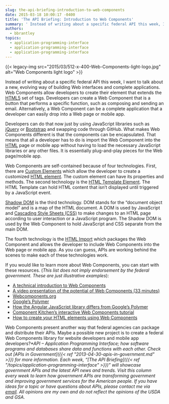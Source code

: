 ```yaml
---
slug: the-api-briefing-introduction-to-web-components
date: 2015-03-18 10:00:17 -0400
title: 'The API Briefing: Introduction to Web Components'
summary: ' Instead of writing about a specific federal API this week, I want to talk about a new, evolving way of building Web interfaces and complete applications. Web Components allow developers to create their element that extends the HTML5 set of tags. Developers can create a Web Component'
authors:
  - bbrantley
topics:
  - application-programming-interface
  - application-programming-interface
  - application-programming-interface
---
```


{{< legacy-img src="2015/03/512-x-400-Web-Components-light-logo.jpg" alt="Web Components light logo" >}}

Instead of writing about a specific federal API this week, I want to talk about a new, evolving way of building Web interfaces and complete applications. Web Components allow developers to create their element that extends the <a href="http://en.wikipedia.org/wiki/HTML5" target="_blank">HTML5</a> set of tags. Developers can create a Web Component that is a button that performs a specific function, such as composing and sending an email. Alternatively, a Web Component can be a complete application that a developer can easily drop into a Web page or mobile app.

Developers can do that now just by using JavaScript libraries such as <a href="http://jquery.com/" target="_blank">jQuery</a> or <a href="http://getbootstrap.com/" target="_blank">Bootstrap</a> and swapping code through GitHub. What makes Web Components different is that the components can be encapsulated. That means that all a developer has to do is import the Web Component into the <a href="http://en.wikipedia.org/wiki/HTML" target="_blank">HTML</a> page or mobile app without having to load the necessary JavaScript libraries or any other files. It is essentially plug-and-play pieces for the Web page/mobile app.

Web Components are self-contained because of four technologies. First, there are <a href="https://developer.mozilla.org/en-US/docs/Web/Web_Components/Custom_Elements" target="_blank">Custom Elements</a> which allow the developer to create a customized <a href="http://en.wikipedia.org/wiki/HTML_element" target="_blank">HTML element</a>. The custom element can have its properties and methods. The second technology is the <a href="https://developer.mozilla.org/en-US/docs/Web/HTML/Element/template" target="_blank">HTML Template Element</a>. The HTML Template can hold HTML content that isn’t displayed until triggered by a JavaScript event.

<a href="https://developer.mozilla.org/en-US/docs/Web/Web_Components/Shadow_DOM" target="_blank">Shadow DOM</a> is the third technology. DOM stands for the “document object model” and is a map of the HTML document. A DOM is used by JavaScript and <a href="http://en.wikipedia.org/wiki/Cascading_Style_Sheets" target="_blank">Cascading Style Sheets (CSS)</a> to make changes to an HTML page according to user interaction or a JavaScript program. The Shadow DOM is used by the Web Component to hold JavaScript and CSS separate from the main DOM.

The fourth technology is the <a href="https://developer.mozilla.org/en-US/docs/Web/Web_Components/HTML_Imports" target="_blank">HTML Import</a> which packages the Web Component and allows the developer to include Web Components into the Web page or mobile app. As you can guess, APIs are working behind the scenes to make each of these technologies work.

If you would like to learn more about Web Components, you can start with these resources. (_This list does not imply endorsement by the federal government. These are just illustrative examples_):

  * <a href="http://tech.pro/blog/1940/getting-started-with-web-components" target="_blank">A technical introduction to Web Components</a>
  * <a href="https://www.youtube.com/watch?v=fqULJBBEVQE&feature=youtu.be" target="_blank">A video presentation of the potential of Web Components (33 minutes)</a>
  * <a href="http://webcomponents.org/" target="_blank">Webcomponents.org</a>
  * <a href="https://www.polymer-project.org/0.5/" target="_blank">Google’s Polymer</a>
  * <a href="http://www.binpress.com/blog/2014/06/26/polymer-vs-angular/" target="_blank">How the Angular JavaScript library differs from Google’s Polymer</a>
  * <a href="http://component.kitchen/tutorial" target="_blank">Component Kitchen’s interactive Web Components tutorial</a>
  * <a href="http://webdesign.tutsplus.com/articles/how-to-create-your-own-html-elements-with-web-components--cms-21524" target="_blank">How to create your HTML elements using Web Components</a>

Web Components present another way that federal agencies can package and distribute their APIs. Maybe a possible new project is to create a federal Web Components library for website developers and mobile app developers?_*API – Application Programming Interface; how software programs and databases share data and functions with each other. Check out [APIs in Government]({{< ref "2013-04-30-apis-in-government.md" >}}) for more information._
_Each week, “[The API Briefing]({{< ref "/topics/application-programming-interface" >}})” will showcase government APIs and the latest API news and trends. Visit this column every week to learn how government APIs are transforming government and improving government services for the American people. If you have ideas for a topic or have questions about APIs, please contact me via <a href="mailto:%20bill@billbrantley.com" target="_blank">email</a>. All opinions are my own and do not reflect the opinions of the USDA and GSA._